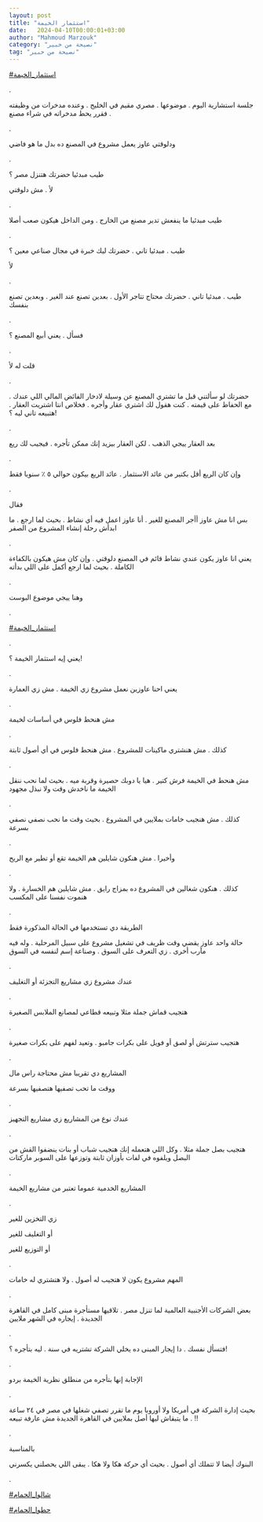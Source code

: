 ```yaml
---
layout: post
title: "استثمار الخيمة"
date:   2024-04-10T00:00:01+03:00
author: "Mahmoud Marzouk"
category: "نصيحة من خبير"
tag: "نصيحة من خبير"
---
```



[<u>\#استثمار\_الخيمة</u>](https://www.facebook.com/hashtag/%D8%A7%D8%B3%D8%AA%D8%AB%D9%85%D8%A7%D8%B1_%D8%A7%D9%84%D8%AE%D9%8A%D9%85%D8%A9?__eep__=6&__cft__%5b0%5d=AZUBVfrJGSs4KFubmEhddC1NGgXhQc_tYCRvx99jGNcHJGJi1nUBJMRHmCcNSV5Uc4ko3jz6fFpkOMHoQYsisSXf-1VHdJ-RZfcU8eX-Q6x9HSQ93hKgbeLzc0QGhkWIQrcPWvGwb3vmLL3J74CnwHcg8aq7nx8QrvhNAKNk5fJqhQ&__tn__=*NK-R)

.

جلسة استشارية اليوم . موضوعها . مصري مقيم في الخليج .
وعنده مدخرات من وظيفته . فقرر يحط مدخراته في شراء مصنع

.

ودلوقتي عاوز يعمل مشروع في المصنع ده بدل ما هو
فاضي

.

طيب مبدئيا حضرتك هتنزل مصر ؟

لأ . مش دلوقتي

.

طيب مبدئيا ما ينفعش تدير مصنع من الخارج . ومن الداخل
هيكون صعب أصلا

.

طيب . مبدئيا تاني . حضرتك ليك خبرة في مجال صناعي معين
؟

لأ

.

طيب . مبدئيا تاني . حضرتك محتاج تتاجر الأول . بعدين تصنع
عند الغير . وبعدين تصنع بنفسك

.

فسأل . يعني أبيع المصنع ؟

.

قلت له لأ

.

حضرتك لو سألتني قبل ما تشتري المصنع عن وسيلة لادخار
الفائض المالي اللي عندك . مع الحفاظ على قيمته . كنت هقول لك اشتري عقار
وأجره . فخلاص انتا اشتريت العقار . هتبيعه تاني ليه ؟!

.

بعد العقار ييجي الذهب . لكن العقار بيزيد إنك ممكن تأجره
. فيجيب لك ريع

.

وإن كان الريع أقل بكتير من عائد الاستثمار . عائد الريع
بيكون حوالي ٥ ٪ سنويا فقط

.

فقال

بس انا مش عاوز أأجر المصنع للغير . أنا عاوز اعمل فيه أي
نشاط . بحيث لما ارجع . ما ابدأش رحلة إنشاء المشروع من الصفر

.

يعني انا عاوز يكون عندي نشاط قائم في المصنع دلوقتي . وإن
كان مش هيكون بالكفاءة الكاملة . بحيث لما ارجع أكمل على اللي بدأته

.

وهنا ييجي موضوع البوست

.

[<u>\#استثمار\_الخيمة</u>](https://www.facebook.com/hashtag/%D8%A7%D8%B3%D8%AA%D8%AB%D9%85%D8%A7%D8%B1_%D8%A7%D9%84%D8%AE%D9%8A%D9%85%D8%A9?__eep__=6&__cft__%5b0%5d=AZUBVfrJGSs4KFubmEhddC1NGgXhQc_tYCRvx99jGNcHJGJi1nUBJMRHmCcNSV5Uc4ko3jz6fFpkOMHoQYsisSXf-1VHdJ-RZfcU8eX-Q6x9HSQ93hKgbeLzc0QGhkWIQrcPWvGwb3vmLL3J74CnwHcg8aq7nx8QrvhNAKNk5fJqhQ&__tn__=*NK-R)

.

يعني إيه استثمار الخيمة ؟!

.

يعني احنا عاوزين نعمل مشروع زي الخيمة . مش زي
العمارة

.

مش هنحط فلوس في أساسات لخيمة

.

كذلك . مش هنشتري ماكينات للمشروع . مش هنحط فلوس في أي
أصول ثابتة

.

مش هنحط في الخيمة فرش كتير . هيا يا دوبك حصيرة وقربة ميه
. بحيث لما نحب ننقل الخيمة ما ناخدش وقت ولا نبذل مجهود

.

كذلك . مش هنجيب خامات بملايين في المشروع . بحيث وقت ما
نحب نصفي نصفي بسرعة

.

وأخيرا . مش هنكون شايلين هم الخيمة تقع أو تطير مع
الريح

.

كذلك . هنكون شغالين في المشروع ده بمزاج رايق . مش شايلين
هم الخسارة . ولا هنموت نفسنا على المكسب

.

الطريقة دي تستخدمها في الحالة المذكورة فقط

حالة واحد عاوز يقضي وقت ظريف في تشغيل مشروع على سبيل
المرحلية . وله فيه مآرب أخرى . زي التعرف على السوق . وصناعة إسم لنفسه في
السوق

.

عندك مشروع زي مشاريع التجزئة أو التغليف

.

هتجيب قماش جملة مثلا وتبيعه قطاعي لمصانع الملابس
الصغيرة

.

هتجيب سترتش أو لصق أو فويل على بكرات جامبو . وتعيد لفهم
على بكرات صغيرة

.

المشاريع دي تقريبا مش محتاجة راس مال

ووقت ما تحب تصفيها هتصفيها بسرعة

.

عندك نوع من المشاريع زي مشاريع التجهيز

.

هتجيب بصل جملة مثلا . وكل اللي هتعمله إنك هتجيب شباب أو
بنات ينضفوا القش من البصل ويلفوه في لفات بأوزان ثابتة وتوزعها على السوبر
ماركتات

.

المشاريع الخدمية عموما تعتبر من مشاريع الخيمة

.

زي التخزين للغير

أو التغليف للغير

أو التوزيع للغير

.

المهم مشروع يكون لا هتجيب له أصول . ولا هتشتري له
خامات

.

بعض الشركات الأجنبية العالمية لما تنزل مصر .
تلاقيها مستأجرة مبنى كامل في القاهرة الجديدة . إيجاره في
الشهر ملايين

.

فتسأل نفسك . دا إيجار المبنى ده يخلي الشركة تشتريه في
سنة . ليه بتأجره ؟!

.

الإجابة إنها بتأجره من منطلق نظرية الخيمة بردو

.

بحيث إدارة الشركة في أمريكا ولا أوروبا يوم ما تقرر تصفي
شغلها في مصر في ٢٤ ساعة . ما يتبقاش ليها أصل بملايين في القاهرة الجديدة
مش عارفة تبيعه !!

.

بالمناسبة

البنوك أيضا لا تتملك أي أصول . بحيث أي حركة هكا ولا هكا
. يبقى اللي يحصلني يكسرني

.

[<u>\#شالوا\_الحمام</u>](https://www.facebook.com/hashtag/%D8%B4%D8%A7%D9%84%D9%88%D8%A7_%D8%A7%D9%84%D8%AD%D9%85%D8%A7%D9%85?__eep__=6&__cft__%5b0%5d=AZUBVfrJGSs4KFubmEhddC1NGgXhQc_tYCRvx99jGNcHJGJi1nUBJMRHmCcNSV5Uc4ko3jz6fFpkOMHoQYsisSXf-1VHdJ-RZfcU8eX-Q6x9HSQ93hKgbeLzc0QGhkWIQrcPWvGwb3vmLL3J74CnwHcg8aq7nx8QrvhNAKNk5fJqhQ&__tn__=*NK-R)

[<u>\#حطوا\_الحمام</u>](https://www.facebook.com/hashtag/%D8%AD%D8%B7%D9%88%D8%A7_%D8%A7%D9%84%D8%AD%D9%85%D8%A7%D9%85?__eep__=6&__cft__%5b0%5d=AZUBVfrJGSs4KFubmEhddC1NGgXhQc_tYCRvx99jGNcHJGJi1nUBJMRHmCcNSV5Uc4ko3jz6fFpkOMHoQYsisSXf-1VHdJ-RZfcU8eX-Q6x9HSQ93hKgbeLzc0QGhkWIQrcPWvGwb3vmLL3J74CnwHcg8aq7nx8QrvhNAKNk5fJqhQ&__tn__=*NK-R)
